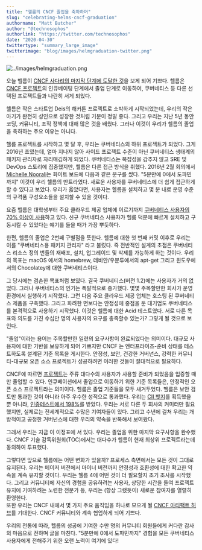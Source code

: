 ```yaml
---
title: "헬름의 CNCF 졸업을 축하하며"
slug: "celebrating-helms-cncf-graduation"
authorname: "Matt Butcher"
author: "@technosophos"
authorlink: "https://twitter.com/technosophos"
date: "2020-04-30"
twittertype: "summary_large_image"
twitterimage: "blog/images/helmgraduation-twitter.png"
---
```


![../images/helmgraduation.png](../images/helmgraduation.png)

오늘 헬름이 [CNCF 사다리의 마지막 단계에 도달한 것](https://www.cncf.io/announcement/2020/04/30/cloud-native-computing-foundation-announces-helm-graduation/)을 보게 되어 기쁘다.
헬름은 [CNCF 프로젝트](https://www.cncf.io/projects/)의 인큐베이팅 단계에서 졸업 단계로 이동하여, 쿠버네티스 등 다른 선택된 프로젝트들과 나란히 서게 되었다.

헬름은 작은 스타트업 Deis의 해커톤 프로젝트로 소박하게 시작되었는데, 우리의 작은 아기가 완전히 성인으로 성장한 것처럼 기분이 정말 좋다.
그리고 우리는 지난 5년 동안 코딩, 커뮤니티, 조직 정책에 대해 많은 것을 배웠다.
그러나 이것이 우리가 헬름의 졸업을 축하하는 주요 이유는 아니다.

헬름 프로젝트를 시작하고 몇 달 후, 우리는 쿠버네티스의 하위 프로젝트가 되었다. 
그게 2016년 초였는데, 얼마 지나지 않아 사이드 프로젝트 수준이 아닌 쿠버네티스 생태계의 패키지 관리자로 자리매김하게 되었다.
쿠버네티스는 복잡성을 감추지 않고 SRE 및 DevOps 스토리에 집중했지만, 헬름은 다른 접근 방식을 취했다.
2016년 2월 회의에서 [Michelle Noorali](https://twitter.com/michellenoorali)는 화이트 보드에 다음과 같은 문구를 썼다.
"5분만에 0에서 도파민까지"
이것이 우리 헬름의 만트라였다. 새로운 사용자를 쿠버네티스에 더 쉽게 접근하게 할 수 있다고 보았다.
우리가 옳았다면, 사용자는 헬름을 설치하고 몇 분 내로 운영 수준의 규격품 구성요소들을 설치할 수 있을 것이다.

요즘 헬름은 대학생부터 주요 클라우드 제공 업체에 이르기까지 [쿠버네티스 사용자의 70% 이상이 사용](https://www.cncf.io/wp-content/uploads/2020/03/CNCF_Survey_Report.pdf)하고 있다.
신규 쿠버네티스 사용자가 헬름 덕분에 빠르게 설치하고 구동시킬 수 있었다는 얘기를 들을 때가 가장 뿌듯하다.

한편, 헬름의 졸업은 2번째 구별점을 뜻한다.
헬름에 대한 첫 번째 커밋 이후로 우리는 이를 "쿠버네티스용 패키지 관리자" 라고 불렀다.
즉 전반적인 설계의 초점은 쿠버네티스 리소스 정의 번들의 재배포, 설치, 업그레이드 및 삭제를 가능하게 하는 것이다.
우리의 목표는 macOS 에서의 homebrew, 데비안/우분투에서의 apt-get 그리고 윈도우에서의 Chocolatey에 대한 쿠버네티스이다.

그 당시에는 겸손한 목표처럼 보였다.
결국 쿠버네티스(버전 1.2)에는 사용자가 거의 없었다.
그러나 쿠버네티스의 인기는 폭발적으로 증가했다.
몇몇 주목할만한 회사가 운영 환경에서 실행하기 시작했다.
그런 다음 주요 클라우드 제공 업체는 호스팅 된 쿠버네티스 제품을 구축했다.
그리고 화려한 면보다는 안정성에 중점을 둔 대기업도 쿠버네티스를 본격적으로 사용하기 시작했다.
이것은 헬름에 대한 Acid 테스트였다.
서로 다른 목표와 의도를 가진 수십만 명의 사용자의 요구를 충족할수 있는가? 그렇게 될 것으로 보인다.

"졸업"이라는 용어는 주목할만한 일련의 요구사항이 완료되었다는 의미이다.
대규모 사용자에 대한 기반을 보유하게 되어 기쁘지만 CNCF 는 엔터프라이즈-준비 상태를 테스트하도록 설계된 기준 목록을 게시한다.
안정성, 보안, 건강한 거버넌스, 강력한 커뮤니티-대규모 오픈 소스 프로젝트가 성공하려면 이러한 것들이 절대적으로 필요하다.

CNCF에 따르면 [프로젝트](https://www.cncf.io/projects/)는 주류 대다수의 사용자가 사용할 준비가 되었음을 입증할 때만 졸업할 수 있다.
인큐베이션에서 졸업으로 이동하기 위한 기준 목록들은, 안정적인 오픈 소스 프로젝트라는 의미이다.
헬름은 졸업 기준들을 모두 새겨두었다.
헬름은 보안 검토만 통과한 것이 아니라 아주 우수한 성적으로 통과했다.
우리는 [CII 뱃지](https://bestpractices.coreinfrastructure.org/en)를 획득했을 뿐 아니라, [인증테스트에서 198%](https://bestpractices.coreinfrastructure.org/en/projects?q=helm%20package%20manager)를 받았다.
우리는 서로 다른 두 회사의 커미터만 필요했지만, 실제로는 전세계적으로 수많은 기여자들이 있다.
그리고 수년에 걸쳐 우리는 개방적이고 공정한 거버넌스에 대한 우리의 약속을 반복해서 보여왔다.

그래서 우리는 지금 이 이정표에 서 있다.
우리는 졸업을 위한 마지막 요구사항을 완수했다. CNCF 기술 감독위원회(TOC)에서는 대다수가 헬름이 현재 최상위 프로젝트라는데 동의하여 투표했다.

그렇다면 앞으로 헬름에는 어떤 변화가 있을까?
프로세스 측면에서는 모든 것이 그대로 유지된다.
우리는 메이저 버전에서 마이너 버전까지 안정성과 호환성에 대한 확고한 약속을 계속 유지할 것이다.
우리는 헬름 4에 어떤 것이 더 필요할지 초기 조사를 시작했다.
그리고 커뮤니티에 자신의 경험을 공유하려는 사용자, 상당한 시간을 들여 프로젝트 유지에 기여하려는 노련한 전문가 등, 우리는 (항상 그랬듯이) 새로운 참여자를 열렬히 환영한다.  
또한 우리는 CNCF 내에서 몇 가지 주요 움직임을 하나로 모으게 될 [CNCF 아티팩트 허브](https://devclass.com/2020/03/12/cncf-starts-new-artifact-hub/)를 기대한다.
CNCF 커뮤니티와 계속 협업하게 되어 기쁘다.

우리의 전통에 따라, 헬름의 성공에 기여한 수만 명의 커뮤니티 회원들에게 커다란 감사의 마음으로 전하며 글을 마친다.
"5분만에 0에서 도파민까지" 경험을 모든 쿠버네티스 사용자에게 전해주기 위한 오랜 노력이 여기에 있다!
